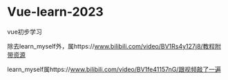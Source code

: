 # Vue-learn-2023
vue初步学习

除去learn_myself外，属https://www.bilibili.com/video/BV1Rs4y127j8/教程附带资源
  
learn_myself属https://www.bilibili.com/video/BV1fe41157nG/跟视频敲了一遍
